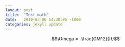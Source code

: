 ```yaml
---
layout: post
title:  "Test math"
date:   2019-03-06 14:30:05 -1000
categories: jekyll update
---
```


$$\Omega = -\frac{GM^2}{R}$$
